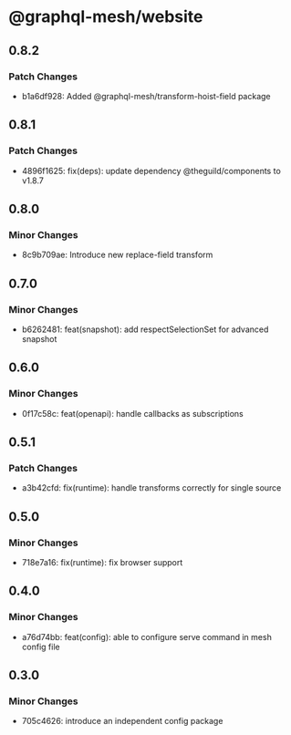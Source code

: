 # @graphql-mesh/website

## 0.8.2

### Patch Changes

- b1a6df928: Added @graphql-mesh/transform-hoist-field package

## 0.8.1

### Patch Changes

- 4896f1625: fix(deps): update dependency @theguild/components to v1.8.7

## 0.8.0

### Minor Changes

- 8c9b709ae: Introduce new replace-field transform

## 0.7.0

### Minor Changes

- b6262481: feat(snapshot): add respectSelectionSet for advanced snapshot

## 0.6.0

### Minor Changes

- 0f17c58c: feat(openapi): handle callbacks as subscriptions

## 0.5.1

### Patch Changes

- a3b42cfd: fix(runtime): handle transforms correctly for single source

## 0.5.0

### Minor Changes

- 718e7a16: fix(runtime): fix browser support

## 0.4.0

### Minor Changes

- a76d74bb: feat(config): able to configure serve command in mesh config file

## 0.3.0

### Minor Changes

- 705c4626: introduce an independent config package
